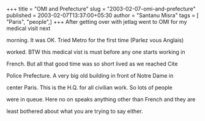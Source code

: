 +++
title = "OMI and Prefecture"
slug = "2003-02-07-omi-and-prefecture"
published = 2003-02-07T13:37:00+05:30
author = "Santanu Misra"
tags = [ "Paris", "people",]
+++
After getting over with jetlag went to OMI for my medical visit next
morning. It was OK. Tried Metro for the first time (Parlez vous Anglais)
worked. BTW this medical vist is must before any one starts working in
French. But all that good time was so short lived as we reached Cite
Police Prefecture. A very big old building in front of Notre Dame in
center Paris. This is the H.Q. for all civilian work. So lots of people
were in queue. Here no on speaks anything other than French and they are
least bothered about what you are trying to say either.
